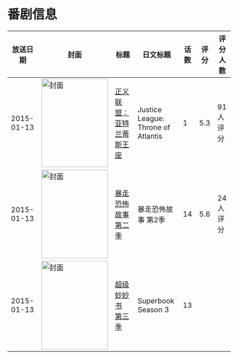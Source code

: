 # 番剧信息

|放送日期|封面|标题|日文标题|话数|评分|评分人数|
|---|---|---|---|---|---|---|
|2015-01-13|<img src="//lain.bgm.tv/pic/cover/c/1d/97/119389_1o21l.jpg" alt="封面" style="width:150px;height:200px;object-fit:cover;">|[正义联盟：亚特兰蒂斯王座](https://bangumi.tv/subject/119389)|Justice League: Throne of Atlantis|1|5.3|91人评分|
|2015-01-13|<img src="//lain.bgm.tv/pic/cover/c/e5/18/141691_gLXTj.jpg" alt="封面" style="width:150px;height:200px;object-fit:cover;">|[暴走恐怖故事 第二季](https://bangumi.tv/subject/141691)|暴走恐怖故事 第2季|14|5.6|24人评分|
|2015-01-13|<img src="//lain.bgm.tv/pic/cover/c/a9/9a/526753_7N6Nk.jpg" alt="封面" style="width:150px;height:200px;object-fit:cover;">|[超级妙妙书 第三季](https://bangumi.tv/subject/526753)|Superbook Season 3|13|||
